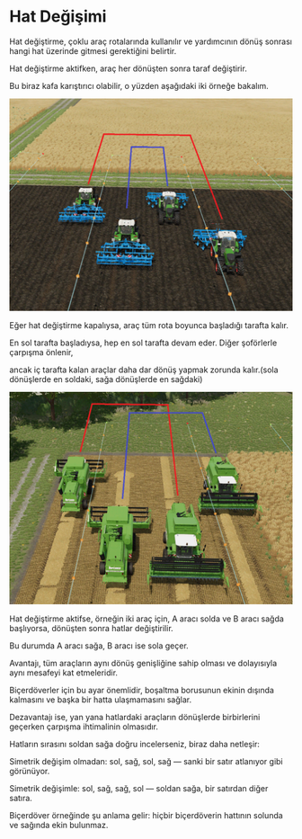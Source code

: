 # Hat Değişimi

  
  
Hat değiştirme, çoklu araç rotalarında kullanılır ve yardımcının dönüş sonrası hangi hat üzerinde gitmesi gerektiğini belirtir.  
  
Hat değiştirme aktifken, araç her dönüşten sonra taraf değiştirir.  
  
Bu biraz kafa karıştırıcı olabilir, o yüzden aşağıdaki iki örneğe bakalım.  
  


![Image](../assets/images/regularchange_0_0_1020_765.png)

  
  
Eğer hat değiştirme kapalıysa, araç tüm rota boyunca başladığı tarafta kalır.  
  
En sol tarafta başladıysa, hep en sol tarafta devam eder. Diğer şoförlerle çarpışma önlenir,  
  
ancak iç tarafta kalan araçlar daha dar dönüş yapmak zorunda kalır.(sola dönüşlerde en soldaki, sağa dönüşlerde en sağdaki)  
  
  
  


![Image](../assets/images/symetricchange_0_0_1020_765.png)

  
  
Hat değiştirme aktifse, örneğin iki araç için, A aracı solda ve B aracı sağda başlıyorsa, dönüşten sonra hatlar değiştirilir.  
  
Bu durumda A aracı sağa, B aracı ise sola geçer.  
  
Avantajı, tüm araçların aynı dönüş genişliğine sahip olması ve dolayısıyla aynı mesafeyi kat etmeleridir.  
  
Biçerdöverler için bu ayar önemlidir, boşaltma borusunun ekinin dışında kalmasını ve başka bir hatta ulaşmamasını sağlar.  
  
Dezavantajı ise, yan yana hatlardaki araçların dönüşlerde birbirlerini geçerken çarpışma ihtimalinin olmasıdır.  
  
  
  
Hatların sırasını soldan sağa doğru incelerseniz, biraz daha netleşir:  
  
Simetrik değişim olmadan: sol, sağ, sol, sağ — sanki bir satır atlanıyor gibi görünüyor.  
  
Simetrik değişimle: sol, sağ, sağ, sol — soldan sağa, bir satırdan diğer satıra.  
  
Biçerdöver örneğinde şu anlama gelir: hiçbir biçerdöverin hattının solunda ve sağında ekin bulunmaz.  
  


